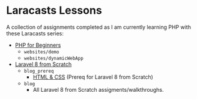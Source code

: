 # Laracasts Lessons

A collection of assignments completed as I am currently learning PHP with these Laracasts series:
- [PHP for Beginners](https://laracasts.com/series/php-for-beginners-2023-edition)
  -  `websites/demo`
  -  `websites/dynamicWebApp`
- [Laravel 8 from Scratch](https://laracasts.com/series/laravel-8-from-scratch)
  - `blog_prereq`
    - [HTML & CSS](https://laracasts.com/series/html-and-css-workshop) (Prereq for Laravel 8 from Scratch)
  -  `blog`
     - All Laravel 8 from Scratch assigments/walkthroughs.
